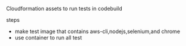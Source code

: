 Cloudformation assets to run tests in codebuild

steps
- make test image that contains aws-cli,nodejs,selenium,and chrome
- use container to run all test
